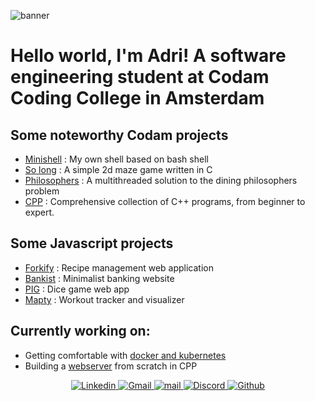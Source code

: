 ![banner](https://i.imgur.com/yQdXzmb.jpeg)

# Hello world, I'm Adri! A software engineering student at Codam Coding College in Amsterdam  
 
## Some noteworthy Codam projects
 - [Minishell](https://github.com/arommers/minishell) : My own shell based on bash shell
 - [So long](https://github.com/arommers/so_long) : A simple 2d maze game written in C
 - [Philosophers](https://github.com/arommers/philosophers) : A multithreaded solution to the dining philosophers problem
 - [CPP](https://github.com/arommers/CPP_Modules) : Comprehensive collection of C++ programs, from beginner to expert.

## Some Javascript projects
 - [Forkify](https://github.com/arommers/Forkify) : Recipe management web application
 - [Bankist](https://github.com/arommers/bankist) : Minimalist banking website
 - [PIG](https://github.com/arommers/Pig_Game) : Dice game web app
 - [Mapty](https://github.com/arommers/Mapty) : Workout tracker and visualizer

## Currently working on:
- Getting comfortable with [docker and kubernetes](https://github.com/arommers/Inception)
- Building a [webserver]() from scratch in CPP

<div align="center">
  <a href="https://www.linkedin.com/in/adrirommers71475110b">
    <img src="https://img.shields.io/badge/Linkedin-FF69B4?logo=Linkedin&logoColor=Linkedin" alt="Linkedin">
  </a>
  <a href="mailto:a3.p.rommers@gmail.com">
    <img src="https://img.shields.io/badge/Gmail-FF69B4?logo=Gmail&logoColor=white" alt="Gmail">
  </a>
  <a href="mailto:arommers@student.codam.nl">
    <img src="https://img.shields.io/badge/mail-FF69B4?logo=42&logoColor=white" alt="mail">
  </a>
  <a href="https://discord.gg/Vxz9z98V">
    <img src="https://img.shields.io/badge/Discord-FF69B4?logo=Discord&logoColor=white" alt="Discord">
  </a>
  <a href="https://github.com/arommers">
    <img src="https://img.shields.io/badge/Github-FF69B4?logo=Github" alt="Github">
  </a>
</div>

<!--
**arommers/arommers** is a ✨ _special_ ✨ repository because its `README.md` (this file) appears on your GitHub profile.

Here are some ideas to get you started:

- 🔭 I’m currently working on ...
## 🌱 I’m currently learning C
- 👯 I’m looking to collaborate on ...
- 🤔 I’m looking for help with ...
- 💬 Ask me about ...
- 📫 How to reach me: ...
- 😄 Pronouns: ...
- ⚡ Fun fact: ...
-->
